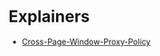 # Explainers

* [Cross-Page-Window-Proxy-Policy](https://github.com/hemeryar/explainers/blob/main/cross_page_window_proxy_policy.md "Cross-Page-Window-Proxy-Policy Explainer")
